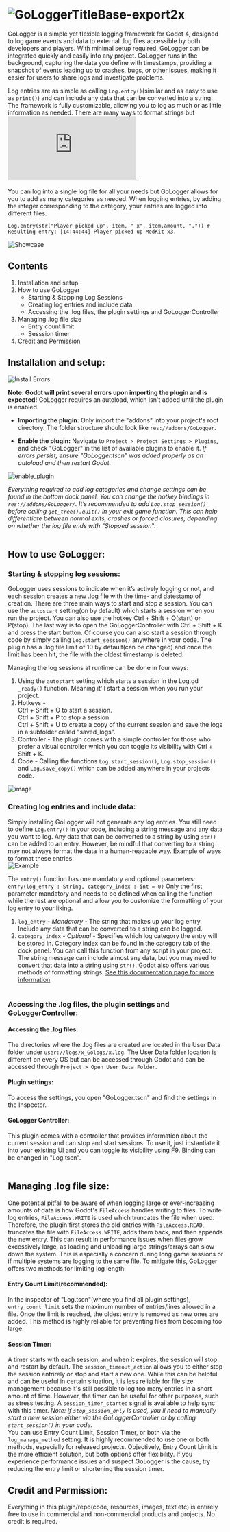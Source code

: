 # ![GoLoggerTitleBase-export2x](https://github.com/user-attachments/assets/df721f9e-4d14-48bb-ae60-1fafcd03745a)
GoLogger is a simple yet flexible logging framework for Godot 4, designed to log game events and data to external .log files accessible by both developers and players. With minimal setup required, GoLogger can be integrated quickly and easily into any project. GoLogger runs in the background, capturing the data you define with timestamps, providing a snapshot of events leading up to crashes, bugs, or other issues, making it easier for users to share logs and investigate problems.


Log entries are as simple as calling `Log.entry()`(similar and as easy to use as `print()`) and can include any data that can be converted into a string. The framework is fully customizable, allowing you to log as much or as little information as needed. There are many ways to format strings but ![you can find more information on how you can format strings here](https://docs.godotengine.org/en/stable/tutorials/scripting/gdscript/gdscript_format_string.html).

You can log into a single log file for all your needs but GoLogger allows for you to add as many categories as needed. When logging entries, by adding the integer corresponding to the category, your entries are logged into different files. 

	Log.entry(str("Player picked up", item, " x", item.amount, ".")) # Resulting entry: [14:44:44] Player picked up MedKit x3. 
![Showcase](https://github.com/user-attachments/assets/68750dca-e25c-4390-a398-d1afddf65edb)


## **Contents**
1. Installation and setup
2. How to use GoLogger
   * Starting & Stopping Log Sessions
   * Creating log entries and include data
   * Accessing the .log files, the plugin settings and GoLoggerController
3. Managing .log file size
   * Entry count limit
   * Sesssion timer
4. Credit and Permission

## Installation and setup:
![Install Errors](https://github.com/user-attachments/assets/7edcdc5d-9d10-4e39-83fa-e31a9f2a49c3)<br>

**Note: Godot will print several errors upon importing the plugin and is expected!** GoLogger requires an autoload, which isn't added until the plugin is enabled.

* **Importing the plugin:** Only import the "addons" into your project's root directory. The folder structure should look like `res://addons/GoLogger`.

* **Enable the plugin:** Navigate to `Project > Project Settings > Plugins`, and check "GoLogger" in the list of available plugins to enable it.
*If errors persist, ensure "GoLogger.tscn" was added properly as an autoload and then restart Godot.*<br>

![enable_plugin](https://github.com/user-attachments/assets/6d201a57-638d-48a6-a9c0-fc8719beff37)

*Everything required to add log categories and change settings can be found in the bottom dock panel. You can change the hotkey bindings in `res://addons/GoLogger/`. It’s recommended to add `Log.stop_session()` before calling `get_tree().quit()` in your exit game function. This can help differentiate between normal exits, crashes or forced closures, depending on whether the log file ends with "Stopped session*".<br><br>


## How to use GoLogger:<br>
### **Starting & stopping log sessions:**<br>
GoLogger uses sessions to indicate when it’s actively logging or not, and each session creates a new .log file with the time- and datestamp of creation. There are three main ways to start and stop a session. You can use the `autostart` setting(on by default) which starts a session when you run the project. You can also use the hotkey Ctrl + Shift + O(start) or P(stop). The last way is to open the GoLoggerController with Ctrl + Shift + K and press the start button. Of course you can also start a session through code by simply calling `Log.start_session()` anywhere in your code. The plugin has a .log file limit of 10 by default(can be changed) and once the limit has been hit, the file with the oldest timestamp is deleted.<br>

Managing the log sessions at runtime can be done in four ways:
1. Using the `autostart` setting which starts a session in the Log.gd `_ready()` function. Meaning it'll start a session when you run your project.
2. Hotkeys - <br>	Ctrl + Shift + O to start a session.<br>	Ctrl + Shift + P to stop a session<br>	Ctrl + Shift + U to create a copy of the current session and save the logs in a subfolder called "saved_logs". 
3. Controller - The plugin comes with a simple controller for those who prefer a visual controller which you can toggle its visibility with Ctrl + Shift + K. 
4. Code - Calling the functions `Log.start_session()`, `Log.stop_session()` and `Log.save_copy()` which can be added anywhere in your projects code.

![image](https://github.com/user-attachments/assets/66acca4b-86b5-40f4-9703-04549824fe7f)

### **Creating log entries and include data:**<br>
Simply installing GoLogger will not generate any log entries. You still need to define `Log.entry()` in your code, including a string message and any data you want to log. Any data that can be converted to a string by using `str()` can be added to an entry. However, be mindful that converting to a string may not always format the data in a human-readable way. Example of ways to format these entries:<br>
![Example](https://github.com/user-attachments/assets/e2b81bd7-648f-4fe2-8608-bc58c1e1fde3)

The `entry()` function has one mandatory and optional parameters: `entry(log_entry : String, category_index : int = 0)`
Only the first parameter mandatory and needs to be defined when calling the function while the rest are optional and allow you to customize the formatting of your log entry to your liking.
1. `log_entry` - *Mandatory* - The string that makes up your log entry. Include any data that can be converted to a string can be logged.
2. `category_index` - *Optional* - Specifies which log category the entry will be stored in. Category index can be found in the category tab of the dock panel.
You can call this function from any script in your project. The string message can include almost any data, but you may need to convert that data into a string using `str()`. Godot also offers various methods of formatting strings. [See this documentation page for more information](https://docs.godotengine.org/en/stable/tutorials/scripting/gdscript/gdscript_format_string.html) <br><br>

### **Accessing the .log files, the plugin settings and GoLoggerController:**
#### Accessing the .log files:
The directories where the .log files are created are located in the User Data folder under `user://logs/x_Gologs/x.log`. The User Data folder location is different on every OS but can be accessed through Godot and can be accessed through `Project > Open User Data Folder`.
#### Plugin settings:
To access the settings, you open "GoLogger.tscn" and find the settings in the Inspector.
#### GoLogger Controller:
This plugin comes with a controller that provides information about the current session and can stop and start sessions. To use it, just instantiate it into your existing UI and you can toggle its visibility using F9. Binding can be changed in "Log.tscn". <br><br>


## Managing .log file size:
One potential pitfall to be aware of when logging large or ever-increasing amounts of data is how Godot's `FileAccess` handles writing to files. To write log entries, `FileAccess.WRITE` is used which truncates the file when used. Therefore, the plugin first stores the old entries with `FileAccess.READ`, truncates the file with `FileAccess.WRITE`, adds them back, and then appends the new entry. This can result in performance issues when files grow excessively large, as loading and unloading large strings/arrays can slow down the system. This is especially a concern during long game sessions or if multiple systems are logging to the same file. To mitigate this, GoLogger offers two methods for limiting log length:
#### Entry Count Limit(recommended):
In the inspector of "Log.tscn"(where you find all plugin settings), `entry_count_limit` sets the maximum number of entries/lines allowed in a file. Once the limit is reached, the oldest entry is removed as new ones are added. This method is highly reliable for preventing files from becoming too large.
#### Session Timer:
A timer starts with each session, and when it expires, the session will stop and restart by default. The `session_timeout_action` allows you to either stop the session entrirely or stop and start a new one. While this can be helpful and can be useful in certain situation, it is less reliable for file size management because it's still possible to log too many entries in a short amount of time. However, the timer can be useful for other purposes, such as stress testing. A `session_timer_started` signal is available to help sync with this timer.
*Note: If `stop_session_only` is used, you'll need to manually start a new session either via the GoLoggerController or by calling `start_session()` in your code.*
<br>
You can use Entry Count Limit, Session Timer, or both via the `log_manage_method` setting. It is highly recommended to use one or both methods, especially for released projects. Objectively, Entry Count Limit is the more efficient solution, but both options offer flexibility. If you experience performance issues and suspect GoLogger is the cause, try reducing the entry limit or shortening the session timer.


## Credit and Permission:
Everything in this plugin/repo(code, resources, images, text etc) is entirely free to use in commercial and non-commercial products and projects. No credit is required.
